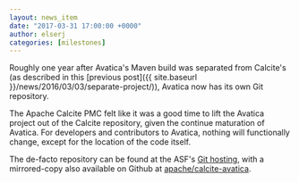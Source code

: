```yaml
---
layout: news_item
date: "2017-03-31 17:00:00 +0000"
author: elserj
categories: [milestones]
---
```

<!--
{% comment %}
Licensed to the Apache Software Foundation (ASF) under one or more
contributor license agreements.  See the NOTICE file distributed with
this work for additional information regarding copyright ownership.
The ASF licenses this file to you under the Apache License, Version 2.0
(the "License"); you may not use this file except in compliance with
the License.  You may obtain a copy of the License at

http://www.apache.org/licenses/LICENSE-2.0

Unless required by applicable law or agreed to in writing, software
distributed under the License is distributed on an "AS IS" BASIS,
WITHOUT WARRANTIES OR CONDITIONS OF ANY KIND, either express or implied.
See the License for the specific language governing permissions and
limitations under the License.
{% endcomment %}
-->

Roughly one year after Avatica's Maven build was separated from Calcite's (as
described in this [previous post]({{ site.baseurl }}/news/2016/03/03/separate-project/)),
Avatica now has its own Git repository.

The Apache Calcite PMC felt like it was a good time to lift the Avatica project
out of the Calcite repository, given the continue maturation of Avatica. For developers
and contributors to Avatica, nothing will functionally change, except for the location
of the code itself.

The de-facto repository can be found at the ASF's [Git hosting](https://git-wip-us.apache.org/repos/asf/calcite-avatica.git),
with a mirrored-copy also available on Github at [apache/calcite-avatica](https://github.com/apache/calcite-avatica).
